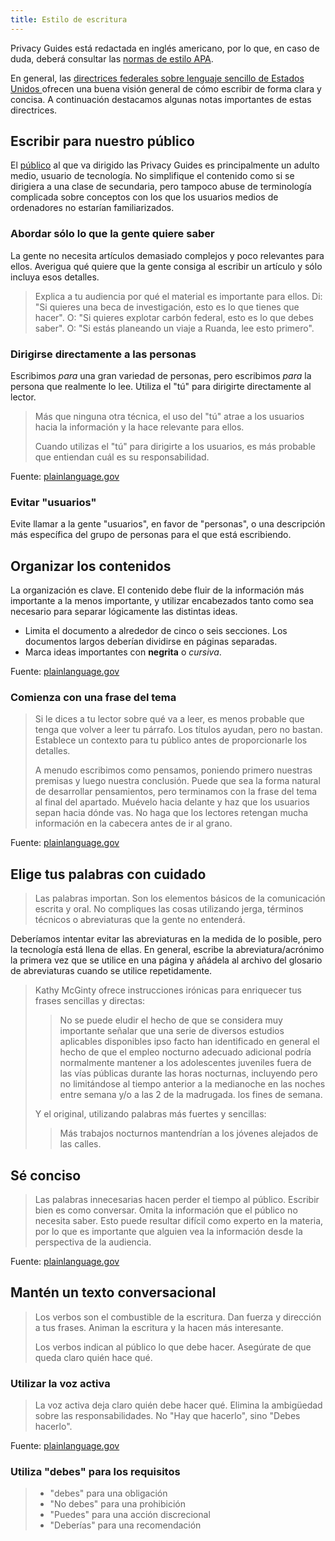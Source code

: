 ```yaml
---
title: Estilo de escritura
---
```


Privacy Guides está redactada en inglés americano, por lo que, en caso de duda, deberá consultar las [normas de estilo APA](https://apastyle.apa.org/style-grammar-guidelines/grammar).

En general, las [directrices federales sobre lenguaje sencillo de Estados Unidos ](https://plainlanguage.gov/guidelines) ofrecen una buena visión general de cómo escribir de forma clara y concisa. A continuación destacamos algunas notas importantes de estas directrices.

## Escribir para nuestro público

El [público](https://plainlanguage.gov/guidelines/audience) al que va dirigido las Privacy Guides es principalmente un adulto medio, usuario de tecnología. No simplifique el contenido como si se dirigiera a una clase de secundaria, pero tampoco abuse de terminología complicada sobre conceptos con los que los usuarios medios de ordenadores no estarían familiarizados.

### Abordar sólo lo que la gente quiere saber

La gente no necesita artículos demasiado complejos y poco relevantes para ellos. Averigua qué quiere que la gente consiga al escribir un artículo y sólo incluya esos detalles.

> Explica a tu audiencia por qué el material es importante para ellos. Di: "Si quieres una beca de investigación, esto es lo que tienes que hacer". O: "Si quieres explotar carbón federal, esto es lo que debes saber". O: "Si estás planeando un viaje a Ruanda, lee esto primero".

### Dirigirse directamente a las personas

Escribimos *para* una gran variedad de personas, pero escribimos *para* la persona que realmente lo lee. Utiliza el "tú" para dirigirte directamente al lector.

> Más que ninguna otra técnica, el uso del "tú" atrae a los usuarios hacia la información y la hace relevante para ellos.
> 
> Cuando utilizas el "tú" para dirigirte a los usuarios, es más probable que entiendan cuál es su responsabilidad.

Fuente: [plainlanguage.gov](https://plainlanguage.gov/guidelines/audience/address-the-user)

### Evitar "usuarios"

Evite llamar a la gente "usuarios", en favor de "personas", o una descripción más específica del grupo de personas para el que está escribiendo.

## Organizar los contenidos

La organización es clave. El contenido debe fluir de la información más importante a la menos importante, y utilizar encabezados tanto como sea necesario para separar lógicamente las distintas ideas.

- Limita el documento a alrededor de cinco o seis secciones. Los documentos largos deberían dividirse en páginas separadas.
- Marca ideas importantes con **negrita** o *cursiva*.

Fuente: [plainlanguage.gov](https://plainlanguage.gov/guidelines/design)

### Comienza con una frase del tema

> Si le dices a tu lector sobre qué va a leer, es menos probable que tenga que volver a leer tu párrafo. Los títulos ayudan, pero no bastan. Establece un contexto para tu público antes de proporcionarle los detalles.
> 
> A menudo escribimos como pensamos, poniendo primero nuestras premisas y luego nuestra conclusión. Puede que sea la forma natural de desarrollar pensamientos, pero terminamos con la frase del tema al final del apartado. Muévelo hacia delante y haz que los usuarios sepan hacia dónde vas. No haga que los lectores retengan mucha información en la cabecera antes de ir al grano.

Fuente: [plainlanguage.gov](https://plainlanguage.gov/guidelines/organize/have-a-topic-sentence)

## Elige tus palabras con cuidado

> Las palabras importan. Son los elementos básicos de la comunicación escrita y oral. No compliques las cosas utilizando jerga, términos técnicos o abreviaturas que la gente no entenderá.

Deberíamos intentar evitar las abreviaturas en la medida de lo posible, pero la tecnología está llena de ellas. En general, escribe la abreviatura/acrónimo la primera vez que se utilice en una página y añádela al archivo del glosario de abreviaturas cuando se utilice repetidamente.

> Kathy McGinty ofrece instrucciones irónicas para enriquecer tus frases sencillas y directas:
> 
> > No se puede eludir el hecho de que se considera muy importante señalar que una serie de diversos estudios aplicables disponibles ipso facto han identificado en general el hecho de que el empleo nocturno adecuado adicional podría normalmente mantener a los adolescentes juveniles fuera de las vías públicas durante las horas nocturnas, incluyendo pero no limitándose al tiempo anterior a la medianoche en las noches entre semana y/o a las 2 de la madrugada. los fines de semana.
> 
> Y el original, utilizando palabras más fuertes y sencillas:
> 
> > Más trabajos nocturnos mantendrían a los jóvenes alejados de las calles.

## Sé conciso

> Las palabras innecesarias hacen perder el tiempo al público. Escribir bien es como conversar. Omita la información que el público no necesita saber. Esto puede resultar difícil como experto en la materia, por lo que es importante que alguien vea la información desde la perspectiva de la audiencia.

Fuente: [plainlanguage.gov](https://plainlanguage.gov/guidelines/concise)

## Mantén un texto conversacional

> Los verbos son el combustible de la escritura. Dan fuerza y dirección a tus frases. Animan la escritura y la hacen más interesante.
> 
> Los verbos indican al público lo que debe hacer. Asegúrate de que queda claro quién hace qué.

### Utilizar la voz activa

> La voz activa deja claro quién debe hacer qué. Elimina la ambigüedad sobre las responsabilidades. No "Hay que hacerlo", sino "Debes hacerlo".

Fuente: [plainlanguage.gov](https://plainlanguage.gov/guidelines/conversational/use-active-voice)

### Utiliza "debes" para los requisitos

> - "debes" para una obligación
> - "No debes" para una prohibición
> - "Puedes" para una acción discrecional
> - "Deberías" para una recomendación
